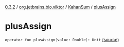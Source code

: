 [0.3.2](../../index.md) / [org.jetbrains.bio.viktor](../index.md) / [KahanSum](index.md) / [plusAssign](.)

# plusAssign

`operator fun plusAssign(value: Double): Unit` [(source)](https://github.com/JetBrains-Research/viktor/blob/0.3.2/src/main/kotlin/org/jetbrains/bio/viktor/MoreMath.kt#L45)